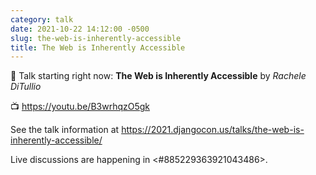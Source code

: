 ```yaml
---
category: talk
date: 2021-10-22 14:12:00 -0500
slug: the-web-is-inherently-accessible
title: The Web is Inherently Accessible
---
```


:tada: Talk starting right now: **The Web is Inherently Accessible** by *Rachele DiTullio*

:tv: https://youtu.be/B3wrhqzO5gk

See the talk information at https://2021.djangocon.us/talks/the-web-is-inherently-accessible/

Live discussions are happening in <#885229363921043486>.